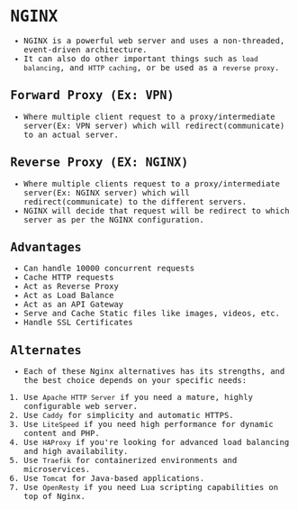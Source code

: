 <samp>

# NGINX

- NGINX is a powerful web server and uses a non-threaded, event-driven architecture.
- It can also do other important things such as `load balancing`, and `HTTP caching`, or be used as a `reverse proxy`.

## Forward Proxy (Ex: VPN)

- Where multiple client request to a proxy/intermediate server(Ex: VPN server) which will redirect(communicate) to an actual server.

## Reverse Proxy (EX: NGINX)

- Where multiple clients request to a proxy/intermediate server(Ex: NGINX server) which will redirect(communicate) to the different servers.
- NGINX will decide that request will be redirect to which server as per the NGINX configuration.

## Advantages

- Can handle 10000 concurrent requests
- Cache HTTP requests
- Act as Reverse Proxy
- Act as Load Balance
- Act as an API Gateway
- Serve and Cache Static files like images, videos, etc.
- Handle SSL Certificates

## Alternates

- Each of these Nginx alternatives has its strengths, and the best choice depends on your specific needs:

1. Use `Apache HTTP Server` if you need a mature, highly configurable web server.
2. Use `Caddy` for simplicity and automatic HTTPS.
3. Use `LiteSpeed` if you need high performance for dynamic content and PHP.
4. Use `HAProxy` if you're looking for advanced load balancing and high availability.
5. Use `Traefik` for containerized environments and microservices.
6. Use `Tomcat` for Java-based applications.
7. Use `OpenResty` if you need Lua scripting capabilities on top of Nginx.

</samp>
